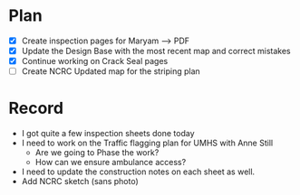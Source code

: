 # Plan
- [x] Create inspection pages for Maryam --> PDF
- [x] Update the Design Base with the most recent map and correct mistakes
- [x] Continue working on Crack Seal pages 
- [ ] Create NCRC Updated map for the striping plan
# Record
- I got quite a few inspection sheets done today
- I need to work on the Traffic flagging plan for UMHS with Anne Still
	- Are we going to Phase the work? 
	- How can we ensure ambulance access?
- I need to update the construction notes on each sheet as well. 
- Add NCRC sketch (sans photo)